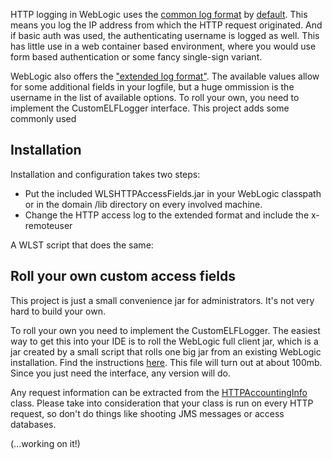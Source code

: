 HTTP logging in WebLogic uses the [common log format](https://en.wikipedia.org/wiki/Common_Log_Format) by [default](https://docs.oracle.com/cd/E24329_01/web.1211/e24432/web_server.htm#CNFGD204). This means you log the IP address from which the HTTP request originated. And if basic auth was used, the authenticating username is logged as well. This has little use in a web container based environment, where you would use form based authentication or some fancy single-sign variant. 

WebLogic also offers the ["extended log format"](https://en.wikipedia.org/wiki/Extended_Log_Format). The available values allow for some additional fields in your logfile, but a huge ommission is the username in the list of available options. To roll your own, you need to implement the CustomELFLogger interface. This project adds some commonly used

## Installation

Installation and configuration takes two steps:
* Put the included WLSHTTPAccessFields.jar in your WebLogic classpath or in the domain /lib directory on every involved machine.
* Change the HTTP access log to the extended format and include the x-remoteuser

A WLST script that does the same:   


## Roll your own custom access fields
This project is just a small convenience jar for administrators. It's not very hard to build your own.  

To roll your own you need to implement the CustomELFLogger. The easiest way to get this into your IDE is to roll the WebLogic full client jar, which is a jar created by a small script that rolls one big jar from an existing WebLogic installation. Find the instructions [here](https://docs.oracle.com/cd/E24329_01/web.1211/e24378/jarbuilder.htm#SACLT421). This file will turn out at about 100mb. Since you just need the interface, any version will do. 

Any request information can be extracted from the [HTTPAccountingInfo](https://docs.oracle.com/middleware/1221/wls/WLAPI/weblogic/servlet/logging/HttpAccountingInfo.html) class. Please take into consideration that your class is run on every HTTP request, so don't do things like shooting JMS messages or access databases. 




(...working on it!)
